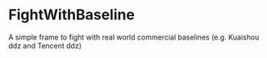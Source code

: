 # FightWithBaseline
A simple frame to fight with real world commercial baselines (e.g. Kuaishou ddz and Tencent ddz)
